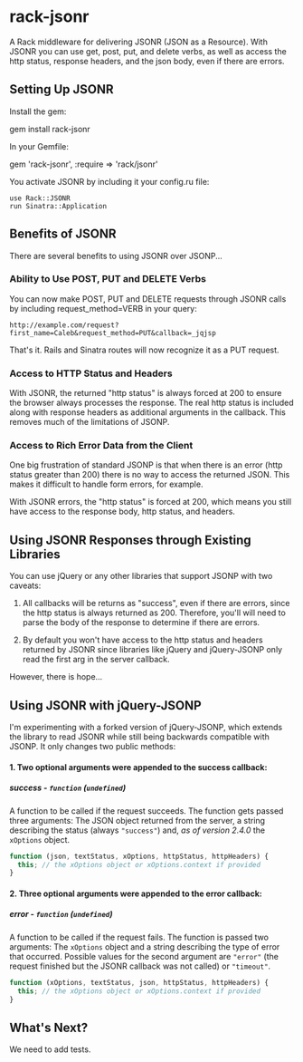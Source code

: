 rack-jsonr
===========

A Rack middleware for delivering JSONR (JSON as a Resource). With JSONR you can use get, post, put, and delete verbs, as
 well as access the http status, response headers, and the json body, even if there are errors.

## Setting Up JSONR

Install the gem:

  gem install rack-jsonr

In your Gemfile:

  gem 'rack-jsonr', :require => 'rack/jsonr'

You activate JSONR by including it your config.ru file:

 ```
 use Rack::JSONR
 run Sinatra::Application
 ```

## Benefits of JSONR

There are several benefits to using JSONR over JSONP...

### Ability to Use POST, PUT and DELETE Verbs

You can now make POST, PUT and DELETE requests through JSONR calls by including request_method=VERB in your query:

```
http://example.com/request?first_name=Caleb&request_method=PUT&callback=_jqjsp
```

That's it. Rails and Sinatra routes will now recognize it as a PUT request.

### Access to HTTP Status and Headers

With JSONR, the returned "http status" is always forced at 200 to ensure the browser always processes the
response. The real http status is included along with response headers as additional arguments in the
callback. This removes much of the limitations of JSONP.

### Access to Rich Error Data from the Client

One big frustration of standard JSONP is that when there is an error (http status greater than 200) there is no way to
access the returned JSON. This makes it difficult to handle form errors, for example.

With JSONR errors, the "http status" is forced at 200, which means you still have access to the response body,
http status, and headers.

## Using JSONR Responses through Existing Libraries

You can use jQuery or any other libraries that support JSONP with two caveats:

1. All callbacks will be returns as "success", even if there are errors, since the http status is always returned as 200.
 Therefore, you'll will need to parse the body of the response to determine if there are errors.

2. By default you won't have access to the http status and headers returned by JSONR since libraries like jQuery and
 jQuery-JSONP only read the first arg in the server callback.

However, there is hope...

## Using JSONR with jQuery-JSONP

I'm experimenting with a forked version of jQuery-JSONP, which extends the library to read JSONR while still being
backwards compatible with JSONP. It only changes two public methods:

#### 1. Two optional arguments were appended to the success callback:

##### success - `function` (`undefined`)

A function to be called if the request succeeds. The function gets passed three arguments: The JSON object returned from the server, a string describing the status (always `"success"`) and, *_as of version 2.4.0_* the `xOptions` object.

```js
function (json, textStatus, xOptions, httpStatus, httpHeaders) {
  this; // the xOptions object or xOptions.context if provided
}
```

#### 2. Three optional arguments were appended to the error callback:

##### error - `function` (`undefined`)

A function to be called if the request fails. The function is passed two arguments: The `xOptions` object and a string describing the type of error that occurred. Possible values for the second argument are `"error"` (the request finished but the JSONR callback was not called) or `"timeout"`.

```js
function (xOptions, textStatus, json, httpStatus, httpHeaders) {
  this; // the xOptions object or xOptions.context if provided
}
```

## What's Next?

We need to add tests.


